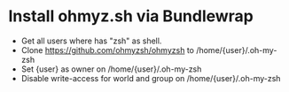 # Install ohmyz.sh via Bundlewrap

- Get all users where has "zsh" as shell.
- Clone https://github.com/ohmyzsh/ohmyzsh to /home/{user}/.oh-my-zsh
- Set {user} as owner on /home/{user}/.oh-my-zsh
- Disable write-access for world and group on /home/{user}/.oh-my-zsh
